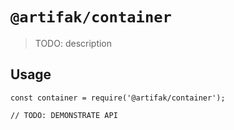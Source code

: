 # `@artifak/container`

> TODO: description

## Usage

```
const container = require('@artifak/container');

// TODO: DEMONSTRATE API
```
